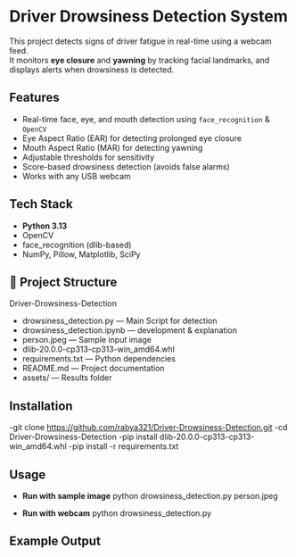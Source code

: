 # Driver Drowsiness Detection System

This project detects signs of driver fatigue in real-time using a webcam feed.  
It monitors **eye closure** and **yawning** by tracking facial landmarks, and displays alerts when drowsiness is detected.

## Features
- Real-time face, eye, and mouth detection using `face_recognition` & `OpenCV`
- Eye Aspect Ratio (EAR) for detecting prolonged eye closure
- Mouth Aspect Ratio (MAR) for detecting yawning
- Adjustable thresholds for sensitivity
- Score-based drowsiness detection (avoids false alarms)
- Works with any USB webcam

## Tech Stack
- **Python 3.13**
- OpenCV
- face_recognition (dlib-based)
- NumPy, Pillow, Matplotlib, SciPy

## 📂 Project Structure
Driver-Drowsiness-Detection
- drowsiness_detection.py — Main Script for detection
- drowsiness_detection.ipynb — development & explanation
- person.jpeg — Sample input image
- dlib-20.0.0-cp313-cp313-win_amd64.whl
- requirements.txt — Python dependencies
- README.md — Project documentation
- assets/ — Results folder

## Installation
-git clone https://github.com/rabya321/Driver-Drowsiness-Detection.git
-cd Driver-Drowsiness-Detection
-pip install dlib-20.0.0-cp313-cp313-win_amd64.whl
-pip install -r requirements.txt

## Usage
- **Run with sample image**
python drowsiness_detection.py person.jpeg

- **Run with webcam**
python drowsiness_detection.py


## Example Output